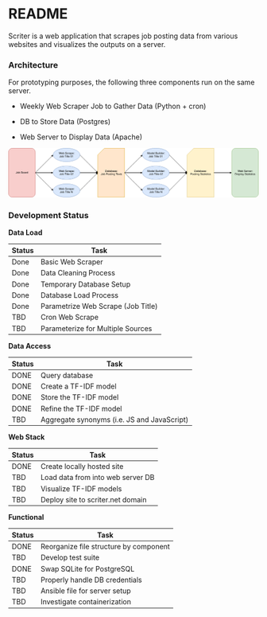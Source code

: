 # README

Scriter is a web application that scrapes job posting data from various
websites and visualizes the outputs on a server.


### Architecture

For prototyping purposes, the following three components run on the
same server.

* Weekly Web Scraper Job to Gather Data (Python + cron)

* DB to Store Data (Postgres)

* Web Server to Display Data (Apache)

![Visual of Architecture](scriter_overview.png)

### Development Status

**Data Load**

| Status  | Task |
|---|---|
| Done | Basic Web Scraper |
| Done | Data Cleaning Process |
| Done | Temporary Database Setup |
| Done | Database Load Process |
| Done | Parametrize Web Scrape (Job Title) |
| TBD | Cron Web Scrape |
| TBD | Parameterize for Multiple Sources |


**Data Access**

| Status  | Task |
|---|---|
| DONE | Query database |
| DONE | Create a TF-IDF model |
| DONE | Store the TF-IDF model |
| DONE | Refine the TF-IDF model |
| TBD | Aggregate synonyms (i.e. JS and JavaScript) |


**Web Stack**

| Status  | Task |
|---|---|
| DONE | Create locally hosted site |
| TBD | Load data from into web server DB |
| TBD | Visualize TF-IDF models |
| TBD | Deploy site to scriter.net domain |


**Functional**

| Status  | Task |
|---|---|
| DONE | Reorganize file structure by component |
| TBD | Develop test suite |
| DONE | Swap SQLite for PostgreSQL |
| TBD | Properly handle DB credentials |
| TBD | Ansible file for server setup |
| TBD | Investigate containerization |
